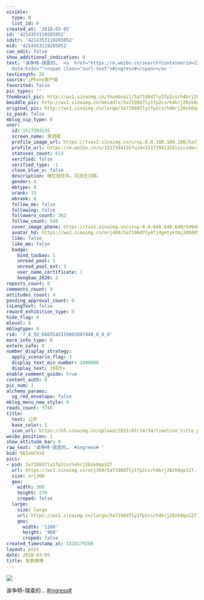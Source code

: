```yaml
---
visible:
  type: 0
  list_id: 0
created_at: '2018-03-05'
id: '4214353119285052'
idstr: '4214353119285052'
mid: '4214353119285052'
can_edit: false
show_additional_indication: 0
text: '诶争特-瑞查的…  <a  href="https://m.weibo.cn/search?containerid=231522type%3D1%26t%3D10%26q%3D%23ingress%23&isnewpage=1&luicode=10000011&lfid=2304131517394135_-_WEIBO_SECOND_PROFILE_WEIBO"
  data-hide=""><span class="surl-text">#ingress#</span></a> '
textLength: 26
source: iPhone客户端
favorited: false
pic_types: ''
thumbnail_pic: http://wx1.sinaimg.cn/thumbnail/5a7198d7ly1fp2csrh4krj20zk0qo127.jpg
bmiddle_pic: http://wx1.sinaimg.cn/bmiddle/5a7198d7ly1fp2csrh4krj20zk0qo127.jpg
original_pic: http://wx1.sinaimg.cn/large/5a7198d7ly1fp2csrh4krj20zk0qo127.jpg
is_paid: false
mblog_vip_type: 0
user:
  id: 1517394135
  screen_name: 李消极
  profile_image_url: https://tvax2.sinaimg.cn/crop.0.0.180.180.180/5a7198d7ly8fjdgmtyktmj20500500so.jpg?KID=imgbed,tva&Expires=1606399380&ssig=yCgwA7y5EV
  profile_url: https://m.weibo.cn/u/1517394135?uid=1517394135&luicode=10000011&lfid=2304131517394135_-_WEIBO_SECOND_PROFILE_WEIBO
  statuses_count: 613
  verified: false
  verified_type: -1
  close_blue_v: false
  description: 唯忆轻狂年，风流任沉醉。
  gender: m
  mbtype: 0
  urank: 33
  mbrank: 0
  follow_me: false
  following: false
  followers_count: 362
  follow_count: 549
  cover_image_phone: https://tva1.sinaimg.cn/crop.0.0.640.640.640/549d0121tw1egm1kjly3jj20hs0hsq4f.jpg
  avatar_hd: https://wx2.sinaimg.cn/orj480/5a7198d7ly8fjdgmtyktmj20500500so.jpg
  like: false
  like_me: false
  badge:
    bind_taobao: 1
    unread_pool: 1
    unread_pool_ext: 1
    user_name_certificate: 1
    hongbao_2020: 2
reposts_count: 0
comments_count: 9
attitudes_count: 4
pending_approval_count: 0
isLongText: false
reward_exhibition_type: 0
hide_flag: 0
mlevel: 0
mblogtype: 0
rid: '7_0_50_6665542119602897040_0_0_0'
more_info_type: 0
extern_safe: 0
number_display_strategy:
  apply_scenario_flag: 3
  display_text_min_number: 1000000
  display_text: 100万+
enable_comment_guide: true
content_auth: 0
pic_num: 1
alchemy_params:
  ug_red_envelope: false
mblog_menu_new_style: 0
reads_count: 3746
title:
  text: 公开
  base_color: 1
  icon_url: https://h5.sinaimg.cn/upload/2015/07/14/34/timeline_title_public_default.png
weibo_position: 1
show_attitude_bar: 0
raw_text: '诶争特-瑞查的…  #ingress# ​​​'
bid: G61obCXsU
pics:
- pid: 5a7198d7ly1fp2csrh4krj20zk0qo127
  url: https://wx1.sinaimg.cn/orj360/5a7198d7ly1fp2csrh4krj20zk0qo127.jpg
  size: orj360
  geo:
    width: 360
    height: 270
    croped: false
  large:
    size: large
    url: https://wx1.sinaimg.cn/large/5a7198d7ly1fp2csrh4krj20zk0qo127.jpg
    geo:
      width: '1280'
      height: '960'
      croped: false
created_timestamp_at: 1520179200
layout: post
date: 2018-03-05
title: 发表微博
---
```


![](http://wx1.sinaimg.cn/large/5a7198d7ly1fp2csrh4krj20zk0qo127.jpg)

诶争特-瑞查的…  <a  href="https://m.weibo.cn/search?containerid=231522type%3D1%26t%3D10%26q%3D%23ingress%23&isnewpage=1&luicode=10000011&lfid=2304131517394135_-_WEIBO_SECOND_PROFILE_WEIBO" data-hide=""><span class="surl-text">#ingress#</span></a> 

